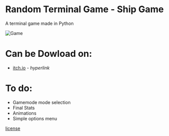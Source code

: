 # Random Terminal Game - Ship Game
A terminal game made in Python

![Game](https://github.com/user-attachments/assets/a9e36248-8b8b-42bc-b333-531c2b3377ec)

# Can be Dowload on:
- [itch.io](https://alastor367.itch.io/ship-game) - _hyperlink_

# To do:

- Gamemode mode selection
- Final Stats
- Animations
- Simple options menu

[license](https://github.com/alastor367/Random_Terminal_Game-Ship_Game?tab=MIT-1-ov-file#readme)
